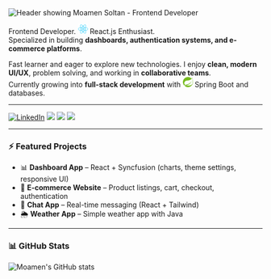 <img src="https://raw.githubusercontent.com/MoamenSoltan/MoamenSoltan/master/img/header.jpg" alt="Header showing Moamen Soltan - Frontend Developer">

Frontend Developer. <img src="https://raw.githubusercontent.com/devicons/devicon/master/icons/react/react-original.svg" alt="React" height="20"> React.js Enthusiast.  
Specialized in building **dashboards, authentication systems, and e-commerce platforms**.  

Fast learner and eager to explore new technologies. I enjoy **clean, modern UI/UX**, problem solving, and working in **collaborative teams**.  
Currently growing into **full-stack development** with <img src="https://raw.githubusercontent.com/devicons/devicon/master/icons/spring/spring-original.svg" alt="Spring Boot" height="20"> Spring Boot and databases.  

---

<p>
  <a href="https://www.linkedin.com/in/moamensoltan"><img src="https://img.shields.io/badge/LinkedIn--_.svg?style=social&logo=linkedin" alt="LinkedIn"></a>
  <a href="#"><img src="https://img.shields.io/badge/React-Enthusiast-_.svg?logo=react"></a>
  <a href="#"><img src="https://img.shields.io/badge/Frontend-Developer-_.svg"></a>
  <a href="#"><img src="https://img.shields.io/badge/Clean%20Code-Believer-_.svg"></a>
</p>

---

### ⚡ Featured Projects
- 📊 **Dashboard App** – React + Syncfusion (charts, theme settings, responsive UI)  
- 🛒 **E-commerce Website** – Product listings, cart, checkout, authentication  
- 💬 **Chat App** – Real-time messaging (React + Tailwind)  
- 🌦️ **Weather App** – Simple weather app with Java  

---

### 📊 GitHub Stats
![Moamen's GitHub stats](https://github-readme-stats.vercel.app/api?username=MoamenSoltan&show_icons=true&theme=radical)
